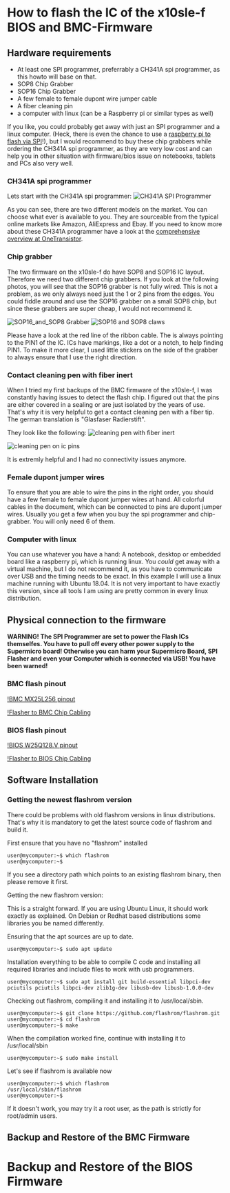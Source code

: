# How to flash the IC of the x10sle-f BIOS and BMC-Firmware

## Hardware requirements 

* At least one SPI programmer, preferrably a CH341A spi programmer, as this howto will base on that. 
* SOP8 Chip Grabber 
* SOP16 Chip Grabber 
* A few female to female dupont wire jumper cable 
* A fiber cleaning pin 
* a computer with linux (can be a Raspberry pi or similar types as well) 

If you like, you could probably get away with just an SPI programmer and a linux computer. 
(Heck, there is even the chance to use a [raspberry pi to flash via SPI](https://libreboot.org/docs/install/rpi_setup.html)!), but I would recommend to buy these chip grabbers while ordering the CH341A spi programmer, as they are very low cost and can help you in other situation with firmware/bios issue on notebooks, tablets and PCs also very well. 

### CH341A spi programmer
Lets start with the CH341A spi programmer:
![CH341A SPI Programmer](ch341a-spi-programmer.png)

As you can see, there are two different models on the market. You can choose what ever is available to you. They are sourceable from the typical online markets like Amazon, AliExpress and Ebay. If you need to know more about these CH341A programmer have a look at the [comprehensive overview at OneTransistor](https://www.onetransistor.eu/2017/08/ch341a-mini-programmer-schematic.html). 

### Chip grabber

The two firmware on the x10sle-f do have SOP8 and SOP16 IC layout. Therefore we need two different chip grabbers. If you look at the following photos, you will see that the SOP16 grabber is not fully wired. This is not a problem, as we only always need just the 1 or 2 pins from the edges. You could fiddle around and use the SOP16 grabber on a small SOP8 chip, but since these grabbers are super cheap, I would not recommend it. 

![SOP16_and_SOP8 Grabber](sop-grabber-side.jpg) ![SOP16 and SOP8 claws](sop-grabber-claws.jpg)

Please have a look at the red line of the ribbon cable. The is always pointing to the PIN1 of the IC. ICs have markings, like a dot or a  notch, to help finding PIN1. To make it more clear, I used little stickers on the side of the grabber to always ensure that I use the right direction. 

### Contact cleaning pen with fiber inert 

When I tried my first backups of the BMC firmware of the x10sle-f, I was constantly having issues to detect the flash chip. I figured out that the pins are either covered in a sealing or are just isolated by the years of use. 
That's why it is very helpful to get a contact cleaning pen with a fiber tip. The german translation is "Glasfaser Radierstift". 

They look like the following: 
![cleaning pen with fiber inert](cleaning-pen.jpg)

![cleaning pen on ic pins](cleaning-pen-on-chip.jpg)

It is extremly helpful and I had no connectivity issues anymore. 

### Female dupont jumper wires

To ensure that you are able to wire the pins in the right order, you should have a few female to female dupont jumper wires at hand. All colorful cables in the document, which can be connected to pins are dupont jumper wires. Usually you get a few when you buy the spi programmer and chip-grabber. You will only need 6 of them. 

### Computer with linux

You can use whatever you have a hand: A notebook, desktop or embedded board like a raspberry pi, which is running linux. You *could* get away with a virtual machine, but I do not recommend it, as you have to communicate over USB and the timing needs to be exact. 
In this example I will use a linux machine running with Ubuntu 18.04. It is not very important to have exactly this version, since all tools I am using are pretty common in every linux distribution. 

## Physical connection to the firmware 

**WARNING! The SPI Programmer are set to power the Flash ICs themselfes. You have to pull off every other power supply to the Supermicro board! Otherwise you can harm your Supermicro Board, SPI Flasher and even your Computer which is connected via USB! You have been warned!**

### BMC flash pinout

[!BMC MX25L256 pinout](bmc-flashchip-pinout.png)

[!Flasher to BMC Chip Cabling](bmc-cabling.jpg)

### BIOS flash pinout 

[!BIOS W25Q128.V pinout](bios-flashchip-pinout.jpg)

[!Flasher to BIOS Chip Cabling](bios-cabling.jpg)


## Software Installation 

### Getting the newest flashrom version

There could be problems with old flashrom versions in linux distributions. That's why it is mandatory to get the latest source code of flashrom and build it. 

First ensure that you have no "flashrom" installed

```
user@mycomputer:~$ which flashrom 
user@mycomputer:~$
```
If you see a directory path which points to an existing flashrom binary, then please remove it first. 

Getting the new flashrom version:

This is a straight forward. If you are using Ubuntu Linux, it should work exactly as explained. On Debian or Redhat based distributions some libraries you be named differently. 

Ensuring that the apt sources are up to date. 
```
user@mycomputer:~$ sudo apt update
```

Installation everything to be able to compile C code and installing all required libraries and include files to work with usb programmers.
```
user@mycomputer:~$ sudo apt install git build-essential libpci-dev pciutils pciutils libpci-dev zlib1g-dev libusb-dev libusb-1.0.0-dev
```

Checking out flashrom, compiling it and installing it to /usr/local/sbin.
```
user@mycomputer:~$ git clone https://github.com/flashrom/flashrom.git
user@mycomputer:~$ cd flashrom 
user@mycomputer:~$ make 
```

When the compilation worked fine, continue with installing it to /usr/local/sbin 
```
user@mycomputer:~$ sudo make install
```

Let's see if flashrom is available now 

```
user@mycomputer:~$ which flashrom 
/usr/local/sbin/flashrom
user@mycomputer:~$
```
If it doesn't work, you may try it a root user, as the path is strictly for root/admin users. 


## Backup and Restore of the BMC Firmware 





# Backup and Restore of the BIOS Firmware 










